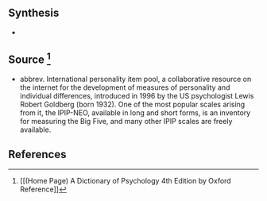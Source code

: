 ## Synthesis
- 
## Source [^1]
- abbrev. International personality item pool, a collaborative resource on the internet for the development of measures of personality and individual differences, introduced in 1996 by the US psychologist Lewis Robert Goldberg (born 1932). One of the most popular scales arising from it, the IPIP-NEO, available in long and short forms, is an inventory for measuring the Big Five, and many other IPIP scales are freely available.
## References

[^1]: [[(Home Page) A Dictionary of Psychology 4th Edition by Oxford Reference]]